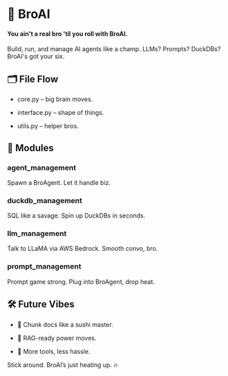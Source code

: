 # 🧠 BroAI
#### You ain't a real bro 'til you roll with BroAI.

Build, run, and manage AI agents like a champ. LLMs? Prompts? DuckDBs? BroAI's got your six.

## 🗂️ File Flow
- core.py – big brain moves.

- interface.py – shape of things.

- utils.py – helper bros.

## 🚀 Modules
### agent_management
Spawn a BroAgent. Let it handle biz.

### duckdb_management
SQL like a savage. Spin up DuckDBs in seconds.

### llm_management
Talk to LLaMA via AWS Bedrock. Smooth convo, bro.

### prompt_management
Prompt game strong. Plug into BroAgent, drop heat.

## 🛠️ Future Vibes
- 📄 Chunk docs like a sushi master.

- 🔁 RAG-ready power moves.

- 🧰 More tools, less hassle.

Stick around. BroAI’s just heating up. 🔥